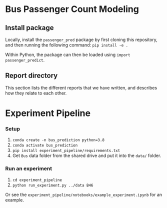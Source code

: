 # Bus Passenger Count Modeling
## Install package
Locally, install the `passenger_pred` package by first cloning this repository, and then running the following command:
`pip install -e .`

Within Python, the package can then be loaded using
`import passenger_predict`.

## Report directory
This section lists the different reports that we have written, and describes how they relate to each other.

# Experiment Pipeline

### Setup
1. `conda create -n bus_prediction python=3.8`
2. `conda activate bus_prediction` 
3. `pip install experiment_pipeline/requirements.txt`
4. Get `Bus` data folder from the shared drive and put it into the `data/` folder.


### Run an experiment
1. `cd experiment_pipeline`
2. `python run_experiment.py ../data B46`

Or see the `experiment_pipeline/notebooks/example_experiment.ipynb` for an example.
